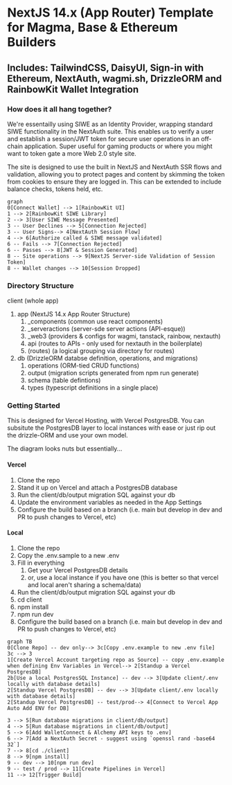 # NextJS 14.x (App Router) Template for Magma, Base & Ethereum Builders

## Includes: TailwindCSS, DaisyUI, Sign-in with Ethereum, NextAuth, wagmi.sh, DrizzleORM and RainbowKit Wallet Integration

### How does it all hang together?

We're essentailly using SIWE as an Identity Provider, wrapping standard SIWE
functionality in the NextAuth suite. This enables us to verify a user and
establish a session/JWT token for secure user operations in an off-chain
application. Super useful for gaming products or where you might want to token
gate a more Web 2.0 style site.

The site is designed to use the built in NextJS and NextAuth SSR flows and
validation, allowing you to protect pages and content by skimming the token from
cookies to ensure they are logged in. This can be extended to include balance
checks, tokens held, etc.

```mermaid
graph
0[Connect Wallet] --> 1[RainbowKit UI]
1 --> 2[RainbowKit SIWE Library]
2 --> 3[User SIWE Message Presented]
3 -- User Declines --> 5[Connection Rejected]
3 -- User Signs--> 4[NextAuth Session Flow]
4 --> 6[Authorize called & SIWE message validated]
6 -- Fails --> 7[Connection Rejected]
6 -- Passes --> 8[JWT & Session Generated]
8 -- Site operations --> 9[NextJS Server-side Validation of Session Token]
8 -- Wallet changes --> 10[Session Dropped]

```

### Directory Structure

client (whole app)

1. app (NextJS 14.x App Router Structure)
   1. \_components (common use react components)
   2. \_serveractions (server-sde server actions (API-esque))
   3. \_web3 (providers & configs for wagmi, tanstack, rainbow, nextauth)
   4. api (routes to APIs - only used for nextauth in the boilerplate)
   5. (routes) (a logical grouping via directory for routes)
2. db (DrizzleORM databse definition, operations, and migrations)
   1. operations (ORM-tied CRUD functions)
   2. output (migration scripts generated from npm run generate)
   3. schema (table defintions)
   4. types (typescript definitions in a single place)

### Getting Started

This is designed for Vercel Hosting, with Vercel PostgresDB. You can subsitute
the PostgresDB layer to local instances with ease or just rip out the
drizzle-ORM and use your own model.

The diagram looks nuts but essentially...

#### Vercel

1. Clone the repo
2. Stand it up on Vercel and attach a PostgresDB database
3. Run the client/db/output migration SQL against your db
4. Update the environment variables as needed in the App Settings
5. Configure the build based on a branch (i.e. main but develop in dev and PR to
   push changes to Vercel, etc)

#### Local

1. Clone the repo
2. Copy the .env.sample to a new .env
3. Fill in everything
   1. Get your Vercel PostgresDB details
   2. or, use a local instance if you have one (this is better so that vercel
      and local aren't sharing a schema/data)
4. Run the client/db/output migration SQL against your db
5. cd client
6. npm install
7. npm run dev
8. Configure the build based on a branch (i.e. main but develop in dev and PR to
   push changes to Vercel, etc)

```mermaid
graph TB
0[Clone Repo] -- dev only--> 3c[Copy .env.example to new .env file]
3c --> 3
1[Create Vercel Account targeting repo as Source] -- copy .env.example when defining Env Variables in Vercel--> 2[Standup a Vercel PostgresDB]
2b[Use a local PostgresSQL Instance] -- dev --> 3[Update client/.env locally with database details]
2[Standup Vercel PostgresDB] -- dev --> 3[Update client/.env locally with database details]
2[Standup Vercel PostgresDB] -- test/prod--> 4[Connect to Vercel App Auto Add ENV for DB]

3 --> 5[Run database migrations in client/db/output]
4 --> 5[Run database migrations in client/db/output]
5 --> 6[Add WalletConnect & Alchemy API keys to .env]
6 --> 7[Add a NextAuth Secret - suggest using `openssl rand -base64 32`]
7 --> 8[cd ./client]
8 --> 9[npm install]
9 -- dev --> 10[npm run dev]
9 -- test / prod --> 11[Create Pipelines in Vercel]
11 --> 12[Trigger Build]
```
